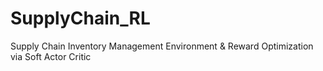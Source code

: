 # SupplyChain_RL
Supply Chain Inventory Management Environment &amp; Reward Optimization via Soft Actor Critic
